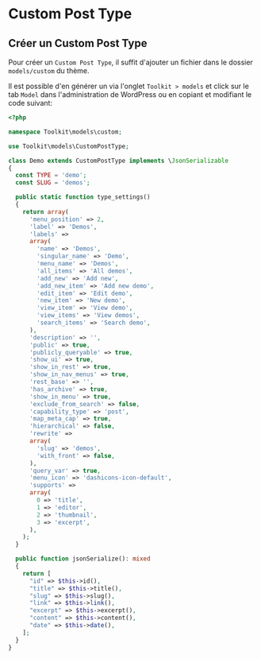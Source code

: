 # Custom Post Type

## Créer un Custom Post Type

Pour créer un `Custom Post Type`, il suffit d'ajouter un fichier dans le dossier `models/custom` du thème.

Il est possible d'en générer un via l'onglet `Toolkit > models` et click sur le tab `Model` dans l'administration de WordPress ou en copiant et modifiant le code suivant:

```php
<?php

namespace Toolkit\models\custom;

use Toolkit\models\CustomPostType;

class Demo extends CustomPostType implements \JsonSerializable
{
  const TYPE = 'demo';
  const SLUG = 'demos';

  public static function type_settings()
  {
    return array(
      'menu_position' => 2,
      'label' => 'Demos',
      'labels' =>
      array(
        'name' => 'Demos',
        'singular_name' => 'Demo',
        'menu_name' => 'Demos',
        'all_items' => 'All demos',
        'add_new' => 'Add new',
        'add_new_item' => 'Add new demo',
        'edit_item' => 'Edit demo',
        'new_item' => 'New demo',
        'view_item' => 'View demo',
        'view_items' => 'View demos',
        'search_items' => 'Search demo',
      ),
      'description' => '',
      'public' => true,
      'publicly_queryable' => true,
      'show_ui' => true,
      'show_in_rest' => true,
      'show_in_nav_menus' => true,
      'rest_base' => '',
      'has_archive' => true,
      'show_in_menu' => true,
      'exclude_from_search' => false,
      'capability_type' => 'post',
      'map_meta_cap' => true,
      'hierarchical' => false,
      'rewrite' =>
      array(
        'slug' => 'demos',
        'with_front' => false,
      ),
      'query_var' => true,
      'menu_icon' => 'dashicons-icon-default',
      'supports' =>
      array(
        0 => 'title',
        1 => 'editor',
        2 => 'thumbnail',
        3 => 'excerpt',
      ),
    );
  }

  public function jsonSerialize(): mixed
  {
    return [
      "id" => $this->id(),
      "title" => $this->title(),
      "slug" => $this->slug(),
      "link" => $this->link(),
      "excerpt" => $this->excerpt(),
      "content" => $this->content(),
      "date" => $this->date(),
    ];
  }
}
```
